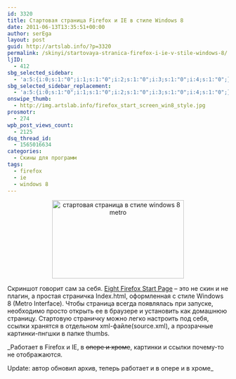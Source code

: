 ```yaml
---
id: 3320
title: Стартовая страница Firefox и IE в стиле Windows 8
date: 2011-06-13T13:35:51+00:00
author: serEga
layout: post
guid: http://artslab.info/?p=3320
permalink: /skinyi/startovaya-stranica-firefox-i-ie-v-stile-windows-8/
ljID:
  - 412
sbg_selected_sidebar:
  - 'a:5:{i:0;s:1:"0";i:1;s:1:"0";i:2;s:1:"0";i:3;s:1:"0";i:4;s:1:"0";}'
sbg_selected_sidebar_replacement:
  - 'a:5:{i:0;s:1:"0";i:1;s:1:"0";i:2;s:1:"0";i:3;s:1:"0";i:4;s:1:"0";}'
onswipe_thumb:
  - http://img.artslab.info/firefox_start_screen_win8_style.jpg
prosmotr:
  - 274
wpb_post_views_count:
  - 2125
dsq_thread_id:
  - 1565016634
categories:
  - Скины для программ
tags:
  - firefox
  - ie
  - windows 8
---
```

<center>
  <a href="http://img.artslab.info/firefox_start_screen_win8_style.jpg"><img src="http://img.artslab.info/firefox_start_screen_win8_style-300x178.jpg" alt="стартовая страница в стиле windows 8 metro" title="firefox_start_screen_win8_style" width="300" height="178" class="alignnone size-medium wp-image-3321" /></a>
</center>

Скриншот говорит сам за себя. [Eight Firefox Start Page](http://flatmo1.deviantart.com/art/EIGHT-Firefox-start-page-212847573) &#8211; это не скин и не плагин, а простая страничка Index.html, оформленная с стиле Windows 8 (Metro Interface). Чтобы страница всегда появлялась при запуске, необходимо просто открыть ее в браузере и установить как домашнюю страницу. Стартовую страничку можно легко настроить под себя, ссылки хранятся в отдельном xml-файле(source.xml), а прозрачные картинки-пнгшки в папке thumbs.
  
_Работает в Firefox и IE, в <del datetime="2011-06-23T14:26:52+00:00">опере и хроме</del>, картинки и ссылки почему-то не отображаются.
  
Update: автор обновил архив, теперь работает и в опере и в хроме_